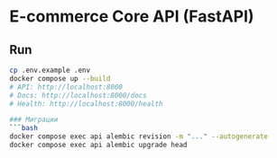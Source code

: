 # E-commerce Core API (FastAPI)

## Run
```bash
cp .env.example .env
docker compose up --build
# API: http://localhost:8000
# Docs: http://localhost:8000/docs
# Health: http://localhost:8000/health

### Миграции
```bash
docker compose exec api alembic revision -m "..." --autogenerate
docker compose exec api alembic upgrade head
